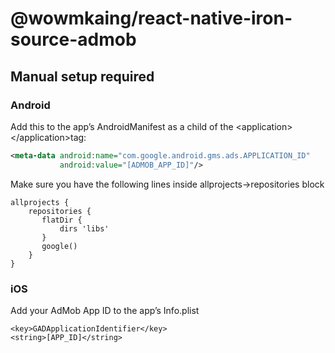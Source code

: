 # @wowmkaing/react-native-iron-source-admob

## Manual setup required

### Android

Add this to the app’s AndroidManifest as a child of the &lt;application&gt;&lt;/application&gt;tag:

```xml
<meta-data android:name="com.google.android.gms.ads.APPLICATION_ID" 
           android:value="[ADMOB_APP_ID]"/>
```

Make sure you have the following lines inside  allprojects->repositories block
```
allprojects {
    repositories {
       flatDir {
           dirs 'libs'
       }
       google()
    }
}
```

### iOS

Add your AdMob App ID to the app’s Info.plist

```
<key>GADApplicationIdentifier</key>
<string>[APP_ID]</string>
```
